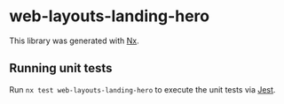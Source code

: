 # web-layouts-landing-hero

This library was generated with [Nx](https://nx.dev).

## Running unit tests

Run `nx test web-layouts-landing-hero` to execute the unit tests via [Jest](https://jestjs.io).
